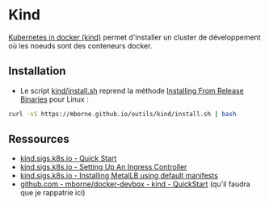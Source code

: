 # Kind

[Kubernetes in docker (kind)](https://kind.sigs.k8s.io/) permet d'installer un cluster de développement où les noeuds sont des conteneurs docker.

## Installation

* Le script [kind/install.sh](install.sh) reprend la méthode [Installing From Release Binaries](https://kind.sigs.k8s.io/docs/user/quick-start/#installing-from-release-binaries) pour Linux :

```bash
curl -sS https://mborne.github.io/outils/kind/install.sh | bash
```

## Ressources

* [kind.sigs.k8s.io - Quick Start](https://kind.sigs.k8s.io/docs/user/quick-start/)
* [kind.sigs.k8s.io - Setting Up An Ingress Controller](https://kind.sigs.k8s.io/docs/user/ingress/#setting-up-an-ingress-controller)
* [kind.sigs.k8s.io - Installing MetalLB using default manifests](https://kind.sigs.k8s.io/docs/user/loadbalancer/#installing-metallb-using-default-manifests)
* [github.com - mborne/docker-devbox - kind - QuickStart](https://github.com/mborne/docker-devbox/tree/master/kind#readme) (qu'il faudra que je rappatrie ici)
